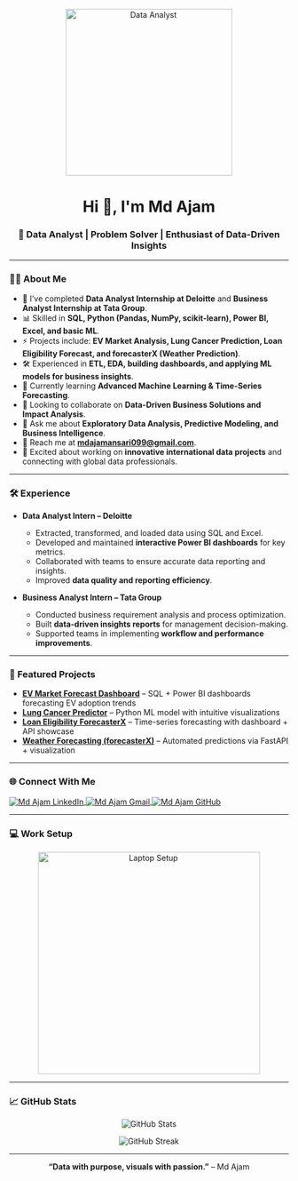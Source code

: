 <!-- MasterHead -->
<p align="center">
  <img src="https://camo.githubusercontent.com/e36c8a07df1fe59109ac7a2619a198258c21e887fc0f800ed05d93d998e78897/68747470733a2f2f626c6f672e696d617274696375732e6f72672f77702d636f6e74656e742f75706c6f6164732f323031392f30352f64616f6e6c696e652e676966" alt="Data Analyst" width="300"/>
</p>

<h1 align="center">Hi 👋, I'm Md Ajam</h1>
<h3 align="center">🚀 Data Analyst | Problem Solver | Enthusiast of Data-Driven Insights</h3>

---

### 👨‍💻 About Me  
- 🔨 I’ve completed **Data Analyst Internship at Deloitte** and **Business Analyst Internship at Tata Group**.  
- 📊 Skilled in **SQL, Python (Pandas, NumPy, scikit-learn), Power BI, Excel, and basic ML**.  
- ⚡ Projects include: **EV Market Analysis, Lung Cancer Prediction, Loan Eligibility Forecast, and forecasterX (Weather Prediction)**.  
- 🛠 Experienced in **ETL, EDA, building dashboards, and applying ML models for business insights**.  
- 🌱 Currently learning **Advanced Machine Learning & Time-Series Forecasting**.  
- 🤝 Looking to collaborate on **Data-Driven Business Solutions and Impact Analysis**.  
- 💬 Ask me about **Exploratory Data Analysis, Predictive Modeling, and Business Intelligence**.  
- 📧 Reach me at **mdajamansari099@gmail.com**.  
- 🌟 Excited about working on **innovative international data projects** and connecting with global data professionals.  

---

### 🛠 Experience  
- **Data Analyst Intern – Deloitte**  
  - Extracted, transformed, and loaded data using SQL and Excel.  
  - Developed and maintained **interactive Power BI dashboards** for key metrics.  
  - Collaborated with teams to ensure accurate data reporting and insights.  
  - Improved **data quality and reporting efficiency**.  

- **Business Analyst Intern – Tata Group**  
  - Conducted business requirement analysis and process optimization.  
  - Built **data-driven insights reports** for management decision-making.  
  - Supported teams in implementing **workflow and performance improvements**.  

---

### 🚀 Featured Projects  
- [**EV Market Forecast Dashboard**](https://github.com/MdAjams) – SQL + Power BI dashboards forecasting EV adoption trends  
- [**Lung Cancer Predictor**](https://github.com/MdAjams) – Python ML model with intuitive visualizations  
- [**Loan Eligibility ForecasterX**](https://github.com/MdAjams/forecasterX) – Time-series forecasting with dashboard + API showcase  
- [**Weather Forecasting (forecasterX)**](https://github.com/MdAjams/forecasterX) – Automated predictions via FastAPI + visualization  

---

### 🌐 Connect With Me  
<p align="left">
<a href="https://www.linkedin.com/in/mdajam/" target="blank">
  <img align="center" src="https://img.shields.io/badge/LinkedIn-0077B5?logo=linkedin&logoColor=white" alt="Md Ajam LinkedIn"/>
</a>
<a href="mailto:mdajamansari099@gmail.com" target="blank">
  <img align="center" src="https://img.shields.io/badge/Gmail-D14836?logo=gmail&logoColor=white" alt="Md Ajam Gmail"/>
</a>
<a href="https://github.com/MdAjams" target="blank">
  <img align="center" src="https://img.shields.io/badge/GitHub-100000?logo=github&logoColor=white" alt="Md Ajam GitHub"/>
</a>
</p>

---

### 💻 Work Setup
<p align="center">
  <img src="https://camo.githubusercontent.com/19287d182818e56ea9fe597a42c15b5d377c79cb3c780285cf6c9176d94bc6bb/68747470733a2f2f6d656469612e67697068792e636f6d2f6d656469612f76312e59326c6b505463354d4749334e6a45784d5455334d324e6b59544978596a68694f5467794d3251314e575a694d5755304f545131597a677a4f4745344d6a67784d5455784d695a6c634431324d563970626e526c636d35686246396e61575a7a583264705a6b6c6b4a6d4e305057632f7167515567674143335066763638377150432f67697068792e676966" alt="Laptop Setup" width="400"/>
</p>

---

### 📈 GitHub Stats  
<p align="center">
  <img src="https://github-readme-stats.vercel.app/api?username=MdAjams&show_icons=true&theme=radical" alt="GitHub Stats" />
</p>

<p align="center">
  <img src="https://github-readme-streak-stats.herokuapp.com/?user=MdAjams&theme=radical" alt="GitHub Streak" />
</p>

---

<p align="center">
  <b>“Data with purpose, visuals with passion.”</b> – Md Ajam
</p>
